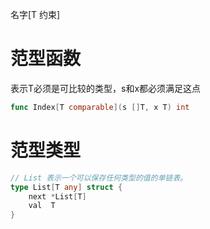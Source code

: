 名字\[T 约束\]
# 范型函数
表示T必须是可比较的类型，s和x都必须满足这点
```go
func Index[T comparable](s []T, x T) int
```

# 范型类型
```go
// List 表示一个可以保存任何类型的值的单链表。
type List[T any] struct {
	next *List[T]
	val  T
}
```


